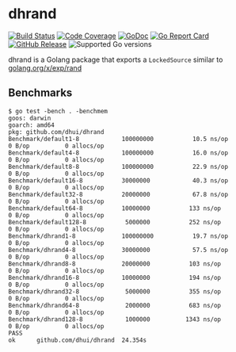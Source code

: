 # dhrand

[![Build Status](https://img.shields.io/travis/dhui/dhrand/master.svg)](https://travis-ci.org/dhui/dhrand) [![Code Coverage](https://img.shields.io/codecov/c/github/dhui/dhrand.svg)](https://codecov.io/gh/dhui/dhrand) [![GoDoc](https://godoc.org/github.com/dhui/dhrand?status.svg)](https://godoc.org/github.com/dhui/dhrand) [![Go Report Card](https://goreportcard.com/badge/github.com/dhui/dhrand)](https://goreportcard.com/report/github.com/dhui/dhrand) [![GitHub Release](https://img.shields.io/github/release/dhui/dhrand/all.svg)](https://github.com/dhui/dhrand/releases) ![Supported Go versions](https://img.shields.io/badge/Go-1.11-lightgrey.svg)

dhrand is a Golang package that exports a `LockedSource` similar to [golang.org/x/exp/rand](https://godoc.org/golang.org/x/exp/rand)

## Benchmarks

```
$ go test -bench . -benchmem
goos: darwin
goarch: amd64
pkg: github.com/dhui/dhrand
Benchmark/default1-8         	100000000	        10.5 ns/op	       0 B/op	       0 allocs/op
Benchmark/default4-8         	100000000	        16.0 ns/op	       0 B/op	       0 allocs/op
Benchmark/default8-8         	100000000	        22.9 ns/op	       0 B/op	       0 allocs/op
Benchmark/default16-8        	30000000	        40.3 ns/op	       0 B/op	       0 allocs/op
Benchmark/default32-8        	20000000	        67.8 ns/op	       0 B/op	       0 allocs/op
Benchmark/default64-8        	10000000	       133 ns/op	       0 B/op	       0 allocs/op
Benchmark/default128-8       	 5000000	       252 ns/op	       0 B/op	       0 allocs/op
Benchmark/dhrand1-8          	100000000	        19.7 ns/op	       0 B/op	       0 allocs/op
Benchmark/dhrand4-8          	30000000	        57.5 ns/op	       0 B/op	       0 allocs/op
Benchmark/dhrand8-8          	20000000	       103 ns/op	       0 B/op	       0 allocs/op
Benchmark/dhrand16-8         	10000000	       194 ns/op	       0 B/op	       0 allocs/op
Benchmark/dhrand32-8         	 5000000	       355 ns/op	       0 B/op	       0 allocs/op
Benchmark/dhrand64-8         	 2000000	       683 ns/op	       0 B/op	       0 allocs/op
Benchmark/dhrand128-8        	 1000000	      1343 ns/op	       0 B/op	       0 allocs/op
PASS
ok  	github.com/dhui/dhrand	24.354s
```
